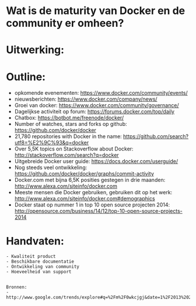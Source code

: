 # Wat is de maturity van Docker en de community er omheen?

# Uitwerking:


# Outline:
- opkomende evenementen: https://www.docker.com/community/events/
- nieuwsberichten: https://www.docker.com/company/news/
- Groei van docker: https://www.docker.com/community/governance/
- Dagelijkse activiteit op forum: https://forums.docker.com/top/daily
- Chatbox: https://botbot.me/freenode/docker/
- Number of watches, stars and forks op github: https://github.com/docker/docker
- 21,780 repositories with Docker in the name: https://github.com/search?utf8=%E2%9C%93&q=docker
- Over 5,5K topics on Stackoverflow about Docker: http://stackoverflow.com/search?q=docker
- Uitgebreide Docker user guide: https://docs.docker.com/userguide/
- Nog steeds veel ontwikkeling: https://github.com/docker/docker/graphs/commit-activity
- Docker.com met bijna 6,5K posities gestegen in drie maanden: http://www.alexa.com/siteinfo/docker.com
- Meeste mensen die Docker gebruiken, gebruiken dit op het werk: http://www.alexa.com/siteinfo/docker.com#demographics
- Docker staat op nummer 1 in top 10 open source projecten 2014: http://opensource.com/business/14/12/top-10-open-source-projects-2014

# Handvaten:
    - Kwaliteit product
    - Beschikbare documentatie
    - Ontwikkeling van community
    - Hoeveelheid van support

```

Bronnen:
- http://www.google.com/trends/explore#q=%2Fm%2F0wkcjgj&date=1%2F2013%2024m&cmpt=q

```
